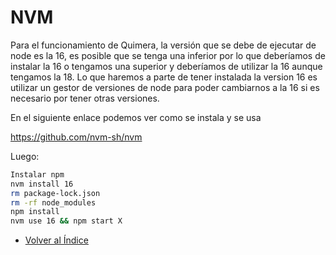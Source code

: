 # NVM

Para el funcionamiento de Quimera, la versión que se debe de ejecutar de node es la 16, es posible que se tenga una inferior por lo que deberíamos de instalar la 16 o tengamos una superior y deberíamos de utilizar la 16 aunque tengamos la 18.
Lo que haremos a parte de tener instalada la version 16  es utilizar un gestor de versiones de node para poder cambiarnos a la 16 si es necesario por tener otras versiones.

En el siguiente enlace podemos ver como se instala y se usa

https://github.com/nvm-sh/nvm

Luego:
```sh
Instalar npm
nvm install 16
rm package-lock.json
rm -rf node_modules
npm install
nvm use 16 && npm start X
```

  * [Volver al Índice](./index.md)